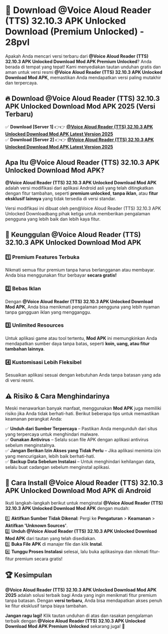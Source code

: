 # 🎯 Download @Voice Aloud Reader (TTS) 32.10.3 APK Unlocked Download (Premium Unlocked) -  28pvl

Apakah Anda mencari versi terbaru dari **@Voice Aloud Reader (TTS) 32.10.3 APK Unlocked Download Mod APK Premium Unlocked**? Anda berada di tempat yang tepat! Kami menyediakan tautan unduhan gratis dan aman untuk versi resmi **@Voice Aloud Reader (TTS) 32.10.3 APK Unlocked Download Mod APK**, memastikan Anda mendapatkan versi paling mutakhir dan terpercaya.

## 🔥 Download @Voice Aloud Reader (TTS) 32.10.3 APK Unlocked Download Mod APK 2025 (Versi Terbaru)

✅ **Download [Server 1]** 👉👉 [**@Voice Aloud Reader (TTS) 32.10.3 APK Unlocked Download Mod APK Latest Version 2025**](https://momento.my/?title=@Voice_Aloud_Reader_(TTS)_32.10.3_APK_Unlocked_Download)  
✅ **Download [Server 2]** 👉👉 [**@Voice Aloud Reader (TTS) 32.10.3 APK Unlocked Download Mod APK Latest Version 2025**](https://momento.my/?title=@Voice_Aloud_Reader_(TTS)_32.10.3_APK_Unlocked_Download)  

## Apa Itu @Voice Aloud Reader (TTS) 32.10.3 APK Unlocked Download Mod APK?

**@Voice Aloud Reader (TTS) 32.10.3 APK Unlocked Download Mod APK** adalah versi modifikasi dari aplikasi Android asli yang telah ditingkatkan dengan fitur tambahan, seperti **premium unlocked**, **tanpa iklan**, atau **fitur eksklusif lainnya** yang tidak tersedia di versi standar.

Versi modifikasi ini dibuat oleh pen@Voice Aloud Reader (TTS) 32.10.3 APK Unlocked Downloadbang pihak ketiga untuk memberikan pengalaman pengguna yang lebih baik dan lebih kaya fitur.

## 🎯 Keunggulan @Voice Aloud Reader (TTS) 32.10.3 APK Unlocked Download Mod APK

### 1️⃣ Premium Features Terbuka
Nikmati semua fitur premium tanpa harus berlangganan atau membayar. Anda bisa menggunakan fitur berbayar **secara gratis!**

### 2️⃣ Bebas Iklan
Dengan **@Voice Aloud Reader (TTS) 32.10.3 APK Unlocked Download Mod APK**, Anda bisa menikmati pengalaman pengguna yang lebih nyaman tanpa gangguan iklan yang mengganggu.

### 3️⃣ Unlimited Resources
Untuk aplikasi game atau tool tertentu, **Mod APK** ini memungkinkan Anda mendapatkan sumber daya tanpa batas, seperti **koin, uang, atau fitur tambahan lainnya**.

### 4️⃣ Kustomisasi Lebih Fleksibel
Sesuaikan aplikasi sesuai dengan kebutuhan Anda tanpa batasan yang ada di versi resmi.

## ⚠️ Risiko & Cara Menghindarinya

Meski menawarkan banyak manfaat, menggunakan **Mod APK** juga memiliki risiko jika Anda tidak berhati-hati. Berikut beberapa tips untuk memastikan keamanan perangkat Anda:

✅ **Unduh dari Sumber Terpercaya** – Pastikan Anda mengunduh dari situs yang terpercaya untuk menghindari malware.  
✅ **Gunakan Antivirus** – Selalu scan file APK dengan aplikasi antivirus sebelum menginstalnya.  
✅ **Jangan Berikan Izin Akses yang Tidak Perlu** – Jika aplikasi meminta izin yang mencurigakan, lebih baik berhati-hati.  
✅ **Backup Data Sebelum Instalasi** – Untuk menghindari kehilangan data, selalu buat cadangan sebelum menginstal aplikasi.

## 📌 Cara Install @Voice Aloud Reader (TTS) 32.10.3 APK Unlocked Download Mod APK di Android

Ikuti langkah-langkah berikut untuk menginstal **@Voice Aloud Reader (TTS) 32.10.3 APK Unlocked Download Mod APK** dengan mudah:

1️⃣ **Aktifkan Sumber Tidak Dikenal**: Pergi ke **Pengaturan** > **Keamanan** > **Aktifkan 'Unknown Sources'**.  
2️⃣ **Unduh @Voice Aloud Reader (TTS) 32.10.3 APK Unlocked Download Mod APK** dari tautan yang telah disediakan.  
3️⃣ **Buka File APK** di manajer file dan klik **Instal**.  
4️⃣ **Tunggu Proses Instalasi** selesai, lalu buka aplikasinya dan nikmati fitur-fitur premium secara gratis!

## 🏆 Kesimpulan

**@Voice Aloud Reader (TTS) 32.10.3 APK Unlocked Download Mod APK 2025** adalah solusi terbaik bagi Anda yang ingin menikmati fitur premium tanpa batasan. Dengan **versi terbaru**, Anda bisa mendapatkan akses penuh ke fitur eksklusif tanpa biaya tambahan.

**Jangan ragu lagi!** Klik tautan unduhan di atas dan rasakan pengalaman terbaik dengan **@Voice Aloud Reader (TTS) 32.10.3 APK Unlocked Download Mod APK Premium Unlocked** sekarang juga! 🚀

